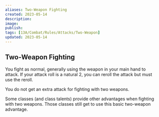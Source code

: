 ```yaml
---
aliases: Two-Weapon Fighting
created: 2023-05-14
description: 
image: 
publish: 
tags: [13A/Combat/Rules/Attacks/Two-Weapon]
updated: 2023-05-14
---
```


## Two-Weapon Fighting

You fight as normal, generally using the weapon in your main hand to attack. If your attack roll is a natural 2, you can reroll the attack but must use the reroll.

You do not get an extra attack for fighting with two weapons.

Some classes (and class talents) provide other advantages when fighting with two weapons. Those classes still get to use this basic two-weapon advantage.